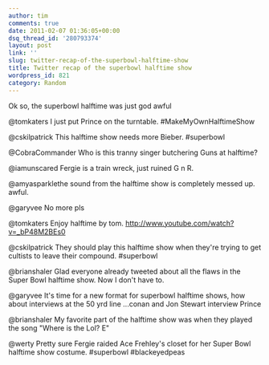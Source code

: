 ```yaml
---
author: tim
comments: true
date: 2011-02-07 01:36:05+00:00
dsq_thread_id: '280793374'
layout: post
link: ''
slug: twitter-recap-of-the-superbowl-halftime-show
title: Twitter recap of the superbowl halftime show
wordpress_id: 821
category: Random
---
```


Ok so, the superbowl halftime was just god awful

@tomkaters I just put Prince on the turntable. #MakeMyOwnHalftimeShow

@cskilpatrick This halftime show needs more Bieber. #superbowl

@CobraCommander Who is this tranny singer butchering Guns at halftime?

@iamunscared Fergie is a train wreck, just ruined G n R.

@amyasparklethe sound from the halftime show is completely messed up. awful.

@garyvee No more pls

@tomkaters Enjoy halftime by tom. http://www.youtube.com/watch?v=_bP48M2BEs0

@cskilpatrick They should play this halftime show when they're trying to get
cultists to leave their compound. #superbowl

@brianshaler Glad everyone already tweeted about all the flaws in the Super
Bowl halftime show. Now I don't have to.

@garyvee It's time for a new format for superbowl halftime shows, how about
interviews at the 50 yrd line ...conan and Jon Stewart interview Prince

@brianshaler My favorite part of the halftime show was when they played the
song "Where is the Lol? E"

@werty Pretty sure Fergie raided Ace Frehley's closet for her Super Bowl
halftime show costume. #superbowl #blackeyedpeas

